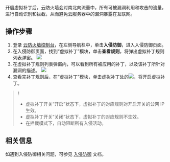 开启虚拟补丁后，云防火墙会对南北向流量中，所有可被漏洞利用和攻击的流量，进行自动识别和拦截，从而避免云服务器中的漏洞暴露在互联网。

## 操作步骤
1. 登录 [云防火墙控制台](https://console.cloud.tencent.com/cfw/ips)，在左侧导航栏中，单击**入侵防御**，进入入侵防御页面。
2. 在入侵防御页面，找到“虚拟补丁”模块，单击**查看规则**，将弹出虚拟补丁规则列表弹窗。
![](https://qcloudimg.tencent-cloud.cn/raw/ce69b084b42cd1ed0cce19c1c2e515d1.png)
3. 在虚拟补丁规则列表弹窗内，可以看到所有被应用的补丁，以及该补丁所针对漏洞的描述。
![](https://qcloudimg.tencent-cloud.cn/raw/68f75f539a21fe1b80eec9f0478da05d.png)
4. 查看完补丁规则后，在“虚拟补丁”模块，单击虚拟补丁处的![](https://qcloudimg.tencent-cloud.cn/raw/4030f9442689ec668ab21620a72d6b57.png)，将开启虚拟补丁。
>!
>- 虚拟补丁开关“开启”状态下，虚拟补丁的对应规则对开启开关的公网 IP 生效。
>- 虚拟补丁开关“关闭”状态下，虚拟补丁的对应规则不生效。
>- 在拦截模式下，自动阻断所有入侵活动。



## 相关信息
如遇到入侵防御相关问题，可参见 [入侵防御](https://cloud.tencent.com/document/product/1132/56835) 文档。
